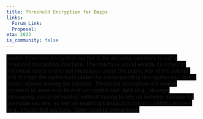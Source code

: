 ```yaml
---
title: Threshold Encryption for Dapps
links:
  Forum Link:
  Proposal: 
eta: 2023
is_community: false
---
```


<span style="background-color: #000000">
Enable threshold encryption on the IC by allowing canisters to call a threshold decryption interface. The interface would enable canisters or individual users to encrypt messages under the public key of the subnet, and decrypt the ciphertexts under the corresponding decryption key that is secret-shared among the replicas. Threshold encryption will enable canisters to store end-to-end encrypted user data (e.g., storage, messaging, social networks) without having to rely on browser storage for user-side secrets, as well as enabling transaction privacy within canisters (e.g., closed-bid auctions, front-running prevention).
</span>